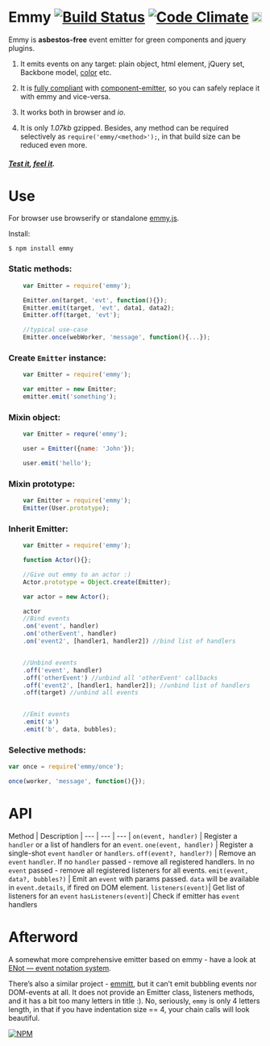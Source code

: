 # Emmy [![Build Status](https://travis-ci.org/dfcreative/emmy.svg?branch=master)](https://travis-ci.org/dfcreative/emmy)  [![Code Climate](https://codeclimate.com/github/dfcreative/emmy/badges/gpa.svg)](https://codeclimate.com/github/dfcreative/emmy) <a href="http://unlicense.org/UNLICENSE"><img src="http://upload.wikimedia.org/wikipedia/commons/6/62/PD-icon.svg" width="20"/></a>

<!--
[![browser support](https://ci.testling.com/dfcreative/emmy.png)
](https://ci.testling.com/dfcreative/emmy)
-->

Emmy is **asbestos-free** event emitter for green components and jquery plugins.

1. It emits events on any target: plain object, html element, jQuery set, Backbone model, [color](https://github.com/dfcreative/color) etc.

2. It is [fully compliant](https://cdn.rawgit.com/dfcreative/emmy/master/test/index.html) with [component-emitter](https://github.com/component/emitter), so you can safely replace it with emmy and vice-versa.

3. It works both in browser and _io_.

4. It is only _1.07kb_ gzipped. Besides, any method can be required selectively as `require('emmy/<method>');`, in that build size can be reduced even more.


##### [Test it](https://cdn.rawgit.com/dfcreative/emmy/master/test/index.html), [feel it](http://jsfiddle.net/dfcreative/j2tquytv/).


# Use

For browser use browserify or standalone [emmy.js](/emmy.js).

Install:

`$ npm install emmy`


### Static methods:

```js
	var Emitter = require('emmy');

	Emitter.on(target, 'evt', function(){});
	Emitter.emit(target, 'evt', data1, data2);
	Emitter.off(target, 'evt');

	//typical use-case
	Emitter.once(webWorker, 'message', function(){...});
```

### Create `Emitter` instance:

```js
	var Emitter = require('emmy');

	var emitter = new Emitter;
	emitter.emit('something');
```

### Mixin object:

```js
	var Emitter = requre('emmy');

	user = Emitter({name: 'John'});

	user.emit('hello');
```

### Mixin prototype:

```js
	var Emitter = require('emmy');
	Emitter(User.prototype);
```

### Inherit Emitter:

```js
	var Emitter = require('emmy');

	function Actor(){};

	//Give out emmy to an actor :)
	Actor.prototype = Object.create(Emitter);

	var actor = new Actor();

	actor
	//Bind events
	.on('event', handler)
	.on('otherEvent', handler)
	.on('event2', [handler1, handler2]) //bind list of handlers


	//Unbind events
	.off('event', handler)
	.off('otherEvent') //unbind all 'otherEvent' callbacks
	.off('event2', [handler1, handler2]); //unbind list of handlers
	.off(target) //unbind all events


	//Emit events
	.emit('a')
	.emit('b', data, bubbles);
```


### Selective methods:

```js
var once = require('emmy/once');

once(worker, 'message', function(){});
```


# API

Method | Description |
--- | --- | --- |
`on(event, handler)` | Register a `handler` or a list of handlers for an `event`.
`one(event, handler)` | Register a single-shot `event` `handler` or `handlers`.
`off(event?, handler?)` | Remove an `event` `handler`. If no `handler` passed - remove all registered handlers. In no `event` passed - remove all registered listeners for all events.
`emit(event, data?, bubbles?)` | Emit an `event` with params passed. `data` will be available in `event.details`, if fired on DOM element.
`listeners(event)`| Get list of listeners for an `event`
`hasListeners(event)`| Check if emitter has `event` handlers


# Afterword

A somewhat more comprehensive emitter based on emmy - have a look at [ENot — event notation system](https://github.com/dfcreative/enot).


There’s also a similar project - [emmitt](https://github.com/airportyh/emmitt), but it can’t emit bubbling events nor DOM-events at all. It does not provide an Emitter class, listeners methods, and it has a bit too many letters in title :). No, seriously, `emmy` is only 4 letters length, in that if you have indentation size == 4, your chain calls will look beautiful.

[![NPM](https://nodei.co/npm/emmy.png?downloads=true&downloadRank=true&stars=true)](https://nodei.co/npm/emmy/)